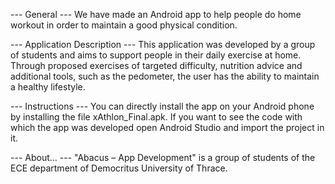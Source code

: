 --- General ---
We have made an Android app to help people do home workout in order to maintain a good physical condition.

--- Application Description --- 
This application was developed by a group of students and aims to support 
people in their daily exercise at home. Through proposed exercises of targeted difficulty, nutrition advice and additional
tools, such as the pedometer, the user has the ability to maintain a healthy lifestyle. 


--- Instructions --- 
You can directly install the app on your Android phone by installing the file xAthlon_Final.apk.
If you want to see the code with which the app was developed open Android Studio and import the
project in it.


--- About... ---
"Abacus – App Development" is a group of students of the ECE department of Democritus University of Thrace.
